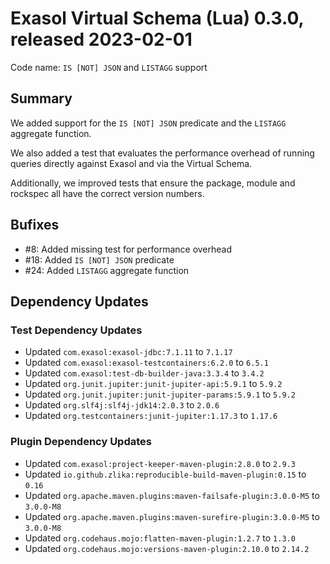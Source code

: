 # Exasol Virtual Schema (Lua) 0.3.0, released 2023-02-01

Code name: `IS [NOT] JSON` and `LISTAGG` support

## Summary

We added support for the `IS [NOT] JSON` predicate and the `LISTAGG` aggregate function.

We also added a test that evaluates the performance overhead of running queries directly against Exasol and via the Virtual Schema. 

Additionally, we improved tests that ensure the package, module and rockspec all have the correct version numbers.

## Bufixes

* #8: Added missing test for performance overhead
* #18: Added `IS [NOT] JSON` predicate
* #24: Added `LISTAGG` aggregate function

## Dependency Updates

### Test Dependency Updates

* Updated `com.exasol:exasol-jdbc:7.1.11` to `7.1.17`
* Updated `com.exasol:exasol-testcontainers:6.2.0` to `6.5.1`
* Updated `com.exasol:test-db-builder-java:3.3.4` to `3.4.2`
* Updated `org.junit.jupiter:junit-jupiter-api:5.9.1` to `5.9.2`
* Updated `org.junit.jupiter:junit-jupiter-params:5.9.1` to `5.9.2`
* Updated `org.slf4j:slf4j-jdk14:2.0.3` to `2.0.6`
* Updated `org.testcontainers:junit-jupiter:1.17.3` to `1.17.6`

### Plugin Dependency Updates

* Updated `com.exasol:project-keeper-maven-plugin:2.8.0` to `2.9.3`
* Updated `io.github.zlika:reproducible-build-maven-plugin:0.15` to `0.16`
* Updated `org.apache.maven.plugins:maven-failsafe-plugin:3.0.0-M5` to `3.0.0-M8`
* Updated `org.apache.maven.plugins:maven-surefire-plugin:3.0.0-M5` to `3.0.0-M8`
* Updated `org.codehaus.mojo:flatten-maven-plugin:1.2.7` to `1.3.0`
* Updated `org.codehaus.mojo:versions-maven-plugin:2.10.0` to `2.14.2`
